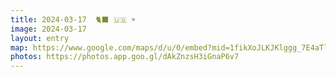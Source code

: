 ```yaml
---
title: 2024-03-17  🐈‍⬛ 🇺🇸 ☀️
image: 2024-03-17
layout: entry
map: https://www.google.com/maps/d/u/0/embed?mid=1fikXoJLKJKlggg_7E4aTllfZnRo_NGA&noprof=1
photos: https://photos.app.goo.gl/dAkZnzsH3iGnaP6v7
---
```

